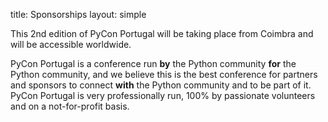 title: Sponsorships
layout: simple


This 2nd edition of PyCon Portugal will be taking place from Coimbra and will be accessible worldwide. 


PyCon Portugal is a conference run **by** the Python community **for** the Python community, and we believe this is the best conference for partners and sponsors to connect **with** the Python community and to be part of it. PyCon Portugal is very professionally run, 100% by passionate volunteers and on a not-for-profit basis.

